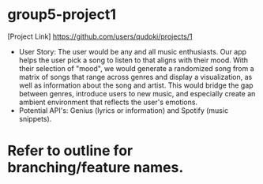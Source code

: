 # group5-project1

[Project Link] https://github.com/users/qudoki/projects/1

* User Story: The user would be any and all music enthusiasts. Our app helps the user pick a song to listen to that aligns with their mood. With their selection of "mood", we would generate a randomized song from a matrix of songs that range across genres and display a visualization, as well as information about the song and artist. This would bridge the gap between genres, introduce users to new music, and especially create an ambient environment that reflects the user's emotions.
* Potential API's: Genius (lyrics or information) and Spotify (music snippets).

# Refer to outline for branching/feature names.